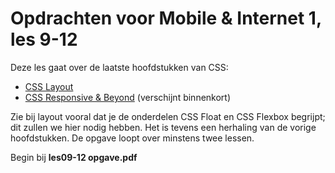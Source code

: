 # Opdrachten voor Mobile & Internet 1, les 9-12

Deze les gaat over de laatste hoofdstukken van CSS: 

- [CSS Layout](https://rogiervdl.github.io/CSS-course/03_layout.html#/)
- [CSS Responsive & Beyond](https://rogiervdl.github.io/CSS-course/04_responsive_beyond.html#/) (verschijnt binnenkort)

Zie bij layout vooral dat je de onderdelen CSS Float en CSS Flexbox begrijpt; dit zullen we hier nodig hebben.
Het is tevens een herhaling van de vorige hoofdstukken. De opgave loopt over minstens twee lessen.

Begin bij **les09-12 opgave.pdf**